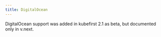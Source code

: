 ```yaml
---
title: DigitalOcean
---
```


DigitalOcean support was added in kubefirst 2.1 as beta, but documented only in v.next.
